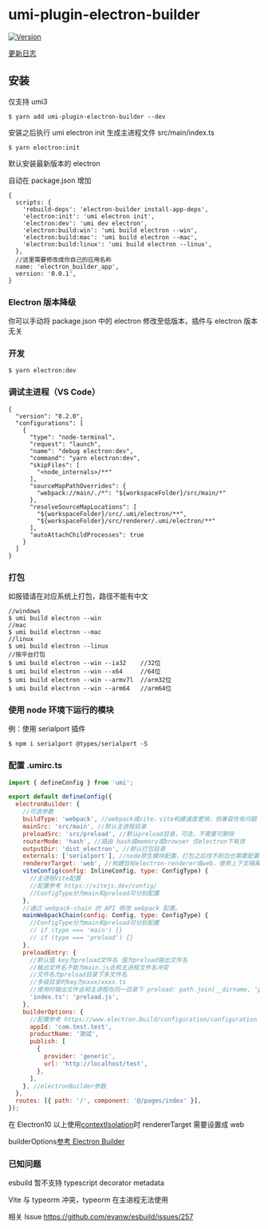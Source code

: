 # umi-plugin-electron-builder

<a href="https://www.npmjs.com/package/umi-plugin-electron-builder"><img src="https://img.shields.io/npm/v/umi-plugin-electron-builder.svg?sanitize=true" alt="Version"></a>


[更新日志](https://github.com/BySlin/umi-plugin-electron-builder/blob/main/CHANGELOG.md)

## 安装

仅支持 umi3

```
$ yarn add umi-plugin-electron-builder --dev
```

安装之后执行 umi electron init 生成主进程文件 src/main/index.ts

```
$ yarn electron:init
```

默认安装最新版本的 electron

自动在 package.json 增加

```json5
{
  scripts: {
    'rebuild-deps': 'electron-builder install-app-deps',
    'electron:init': 'umi electron init',
    'electron:dev': 'umi dev electron',
    'electron:build:win': 'umi build electron --win',
    'electron:build:mac': 'umi build electron --mac',
    'electron:build:linux': 'umi build electron --linux',
  },
  //这里需要修改成你自己的应用名称
  name: 'electron_builder_app',
  version: '0.0.1',
}
```

### Electron 版本降级

你可以手动将 package.json 中的 electron 修改至低版本，插件与 electron 版本无关

### 开发

```
$ yarn electron:dev
```

### 调试主进程（VS Code）

```json5
{
  "version": "0.2.0",
  "configurations": [
    {
      "type": "node-terminal",
      "request": "launch",
      "name": "debug electron:dev",
      "command": "yarn electron:dev",
      "skipFiles": [
        "<node_internals>/**"
      ],
      "sourceMapPathOverrides": {
        "webpack://main/./*": "${workspaceFolder}/src/main/*"
      },
      "resolveSourceMapLocations": [
        "${workspaceFolder}/src/.umi/electron/**",
        "${workspaceFolder}/src/renderer/.umi/electron/**"
      ],
      "autoAttachChildProcesses": true
    }
  ]
}
```

### 打包

如报错请在对应系统上打包，路径不能有中文

```
//windows
$ umi build electron --win
//mac
$ umi build electron --mac
//linux
$ umi build electron --linux
//按平台打包
$ umi build electron --win --ia32    //32位
$ umi build electron --win --x64     //64位
$ umi build electron --win --armv7l  //arm32位
$ umi build electron --win --arm64   //arm64位
```

### 使用 node 环境下运行的模块

例：使用 serialport 插件

```
$ npm i serialport @types/serialport -S
```

### 配置 .umirc.ts

```javascript
import { defineConfig } from 'umi';

export default defineConfig({
  electronBuilder: {
    //可选参数
    buildType: 'webpack', //webpack或vite，vite构建速度更快，但兼容性有问题
    mainSrc: 'src/main', //默认主进程目录
    preloadSrc: 'src/preload', //默认preload目录，可选，不需要可删除
    routerMode: 'hash', //路由 hash或memory或browser 仅electron下有效
    outputDir: 'dist_electron', //默认打包目录
    externals: ['serialport'], //node原生模块配置，打包之后找不到包也需要配置在这里
    rendererTarget: 'web', //构建目标electron-renderer或web，使用上下文隔离时，必须设置为web
    viteConfig(config: InlineConfig, type: ConfigType) {
      //主进程Vite配置
      //配置参考 https://vitejs.dev/config/
      //ConfigType分为main和preload可分别配置
    },
    //通过 webpack-chain 的 API 修改 webpack 配置。
    mainWebpackChain(config: Config, type: ConfigType) {
      //ConfigType分为main和preload可分别配置
      // if (type === 'main') {}
      // if (type === 'preload') {}
    },
    preloadEntry: {
      //默认值 key为preload文件名 值为preload输出文件名
      //输出文件名不能为main.js会和主进程文件名冲突
      //文件名为preload目录下多文件名
      //多级目录时key为xxxx/xxxx.ts
      //使用时输出文件会和主进程在同一目录下 preload: path.join(__dirname, 'preload.js')
      'index.ts': 'preload.js',
    },
    builderOptions: {
      //配置参考 https://www.electron.build/configuration/configuration
      appId: 'com.test.test',
      productName: '测试',
      publish: [
        {
          provider: 'generic',
          url: 'http://localhost/test',
        },
      ],
    }, //electronBuilder参数
  },
  routes: [{ path: '/', component: '@/pages/index' }],
});
```

在 Electron10 以上使用[contextIsolation](https://www.electronjs.org/docs/tutorial/context-isolation)时 rendererTarget 需要设置成
web

builderOptions[参考 Electron Builder](https://www.electron.build/configuration/configuration)

### 已知问题

esbuild 暂不支持 typescript decorator metadata

Vite 与 typeorm 冲突，typeorm 在主进程无法使用

相关 Issue https://github.com/evanw/esbuild/issues/257
